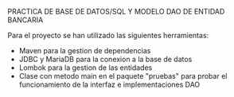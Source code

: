 PRACTICA DE BASE DE DATOS/SQL Y MODELO DAO DE ENTIDAD BANCARIA

Para el proyecto se han utilizado las siguientes herramientas:
- Maven para la gestion de dependencias
- JDBC y MariaDB para la conexion a la base de datos
- Lombok para la gestion de las entidades
- Clase con metodo main en el paquete "pruebas" para probar el funcionamiento de la interfaz e implementaciones DAO


